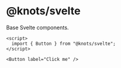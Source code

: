# @knots/svelte

Base Svelte components.

```svelte
<script>
  import { Button } from "@knots/svelte";
</script>

<Button label="Click me" />
```